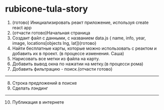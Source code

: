 # rubicone-tula-story

1. (готово) Инициализировать реакт приложение, используя create react app
2. (отчасти готово)Начальная страница 
3. Создаит файл с данными, с названием data.js ( name, info, year, image, locations[objects lng, lat])(готово)
4. Найти бесплатные карты, которые можно использовать с реактом и добавить их в проект. (в процессе изменения. Саша)
5. Нарисовать все метки из файла на карту.
6. Добавить вывод окна по нажатии на метку.(в процесси рома)
7. Добавить фильтрацию - поиск.(отчасти готово)
-------------------------------------------
8. Строка предложений в поиске
9. Сделать лэндинг 
-------------------------------------------
10. Публикация в интернете
